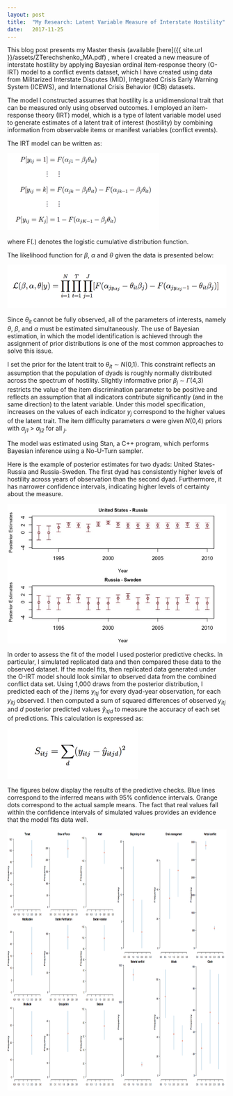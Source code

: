 ```yaml
---
layout: post
title:  "My Research: Latent Variable Measure of Interstate Hostility"
date:   2017-11-25 
---
```


This blog post presents my Master thesis (available [here]({{ site.url }}/assets/ZTerechshenko_MA.pdf) , where I created a new measure of interstate hostility by applying Bayesian ordinal item-response theory (O-IRT) model to a conflict events dataset, which I have created using data from Militarized Interstate Disputes (MID), Integrated Crisis Early Warning System (ICEWS), and International Crisis Behavior (ICB) datasets. 

The model I constructed assumes that hostility is a unidimensional trait that can be measured only using observed outcomes. I employed an item-response theory (IRT) model, which is a type of latent variable model used to generate estimates of a latent trait of interest (hostility) by combining information from observable items or manifest variables (conflict events). 

The IRT model can be written as:

<img src="/assets/IRT-1.png" alt="my caption" style="width: 350px;"/>

where F(.) denotes the logistic cumulative distribution function.

The likelihood function for $\beta$, $\alpha$ and $\theta$ given the data is presented below:

<img src="/assets/IRT-2.png" alt="my caption" style="height: 100px;"/>

Since *θ*<sub>*it*</sub> cannot be fully observed, all of the parameters of interests, namely *θ*, *β*, and *α* must be estimated simultaneously. The use of Bayesian estimation, in which the model identification is achieved through the assignment of prior distributions is one of the most common approaches to solve this issue.

I set the prior for the latent trait  to *θ*<sub>*it*</sub> ∼ *N*(0,1). This constraint reflects an assumption that the population of dyads is roughly normally distributed across the spectrum of hostility.  Slightly informative prior *β*<sub>*j*</sub> ∼ *Γ*(4,3)  restricts the value of the item discrimination parameter to be positive and reflects an assumption that all indicators contribute significantly (and in the same direction) to the latent variable. Under this model specification, increases on the values of each indicator 
*y*<sub>*j*</sub> correspond to the higher values of the latent trait. The item difficulty parameters *α* were given *N*(0,4) priors with *α*<sub>*j1*</sub> > *α*<sub>*j2*</sub> for all <sub>*j*</sub>. 

The model was estimated using Stan, a C++ program, which performs Bayesian inference  using a No-U-Turn sampler.

Here is the example of posterior estimates for two dyads: United States-Russia and Russia-Sweden.  The first dyad has consistently higher levels of hostility across years of observation than the second dyad. Furthermore, it has narrower confidence intervals, indicating higher levels of certainty about the measure.


![jpeg](/assets/PostEstim.jpeg)


In order to assess the fit of the model I used posterior predictive checks. 
In particular, I simulated replicated data and then compared these data to the observed dataset. 
If the model fits, then replicated data generated under the O-IRT model should look similar to observed data from the combined conflict data set. Using 1,000 draws from the posterior distribution, I predicted each of the *j* items *y*<sub>*itj*</sub> for every dyad-year observation, for each *y*<sub>*itj*</sub> observed. 
I then computed a sum of squared differences of observed *y*<sub>*itj*</sub> and *d* posterior predicted values *ŷ*<sub>*itjd*</sub> to measure the accuracy of each set of predictions. This calculation is expressed as:

<img src="/assets/PostPred.png" alt="my caption" style="width: 300px;"/>

The figures below display the results of the predictive checks. Blue lines correspond to the inferred means with 95% confidence intervals. Orange dots correspond to the actual sample means. The fact that real values fall within the confidence intervals of simulated values provides an evidence that the model fits data well.


<img src="/assets/postpredcheks.png" alt="my caption" width = "800" height = "600" >









